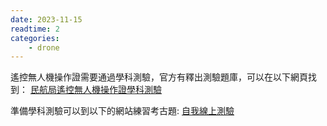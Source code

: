 ```yaml
---
date: 2023-11-15
readtime: 2
categories:
    - drone
---
```


遙控無人機操作證需要通過學科測驗，官方有釋出測驗題庫，可以在以下網頁找到：
[民航局遙控無人機操作證學科測驗](https://www.caa.gov.tw/Article.aspx?a=2620&lang=1)

準備學科測驗可以到以下的網站練習考古題:
[自我線上測驗](http://uav.btoto.net/)
